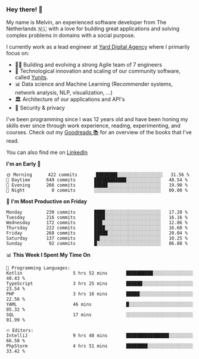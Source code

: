 ### Hey there! 👋

My name is Melvin, an experienced software developer from The Netherlands 🇳🇱 with a love for building great applications and solving complex problems in domains with a social purpose. 

I currently work as a lead engineer at [Yard Digital Agency](https://github.com/yardinternet) where I primarily focus on:

* 👏🏼 Building and evolving a strong Agile team of 7 engineers
* 🚀 Technological innovation and scaling of our community software, called [Yunits](https://www.yunits.com/).
* 📊 Data science and Machine Learning (Recommender systems, network analysis, NLP, visualization, ...)
* 🏛 Architecture of our applications and API's
* 🔐 Security & privacy

I've been programming since I was 12 years old and have been honing my skills ever since through work experience, reading, experimenting, and courses.
Check out my [Goodreads 📚](https://goodreads.com/melvinkoopmans) for an overview of the books that I've read. 

You can also find me on [LinkedIn](https://www.linkedin.com/in/melvinkoopmans)

<!--START_SECTION:waka-->
**I'm an Early 🐤** 

```text
🌞 Morning      422 commits       ████████░░░░░░░░░░░░░░░░░   31.56 % 
🌆 Daytime      649 commits       ████████████░░░░░░░░░░░░░   48.54 % 
🌃 Evening      266 commits       █████░░░░░░░░░░░░░░░░░░░░   19.90 % 
🌙 Night          0 commits       ░░░░░░░░░░░░░░░░░░░░░░░░░   00.00 % 

```
📅 **I'm Most Productive on Friday** 

```text
Monday         230 commits       ████░░░░░░░░░░░░░░░░░░░░░   17.20 % 
Tuesday        216 commits       ████░░░░░░░░░░░░░░░░░░░░░   16.16 % 
Wednesday      172 commits       ███░░░░░░░░░░░░░░░░░░░░░░   12.86 % 
Thursday       222 commits       ████░░░░░░░░░░░░░░░░░░░░░   16.60 % 
Friday         268 commits       █████░░░░░░░░░░░░░░░░░░░░   20.04 % 
Saturday       137 commits       ██░░░░░░░░░░░░░░░░░░░░░░░   10.25 % 
Sunday          92 commits       █░░░░░░░░░░░░░░░░░░░░░░░░   06.88 % 

```


📊 **This Week I Spent My Time On** 

```text
💬 Programming Languages: 
Kotlin                   5 hrs 52 mins       ██████████░░░░░░░░░░░░░░░   40.43 % 
TypeScript               3 hrs 25 mins       ██████░░░░░░░░░░░░░░░░░░░   23.54 % 
PHP                      3 hrs 16 mins       █████░░░░░░░░░░░░░░░░░░░░   22.56 % 
YAML                     46 mins             █░░░░░░░░░░░░░░░░░░░░░░░░   05.32 % 
SQL                      17 mins             ░░░░░░░░░░░░░░░░░░░░░░░░░   01.99 % 

🔥 Editors: 
IntelliJ                 9 hrs 40 mins       ████████████████░░░░░░░░░   66.58 % 
PhpStorm                 4 hrs 51 mins       ████████░░░░░░░░░░░░░░░░░   33.42 % 

```


<!--END_SECTION:waka-->
